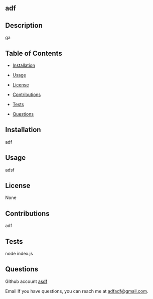 
## adf


## Description
ga

## Table of Contents
- [Installation](#installation)
- [Usage](#usage)

- [License](#license)
- [Contributions](#contributions)
- [Tests](#tests)
- [Questions](#questions)

## Installation
adf

## Usage
adsf


## License
None

## Contributions
adf

## Tests
node index.js

## Questions

Github account
[asdf](https://github.com/asdf/)

Email
If you have questions, you can reach me at adfadf@gmail.com.
